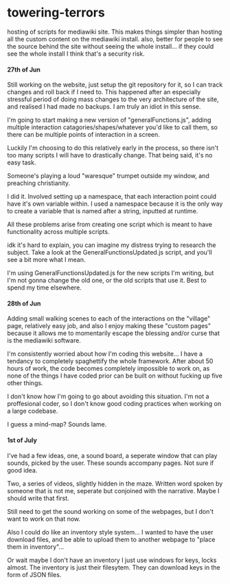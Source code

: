 # towering-terrors
hosting of scripts for mediawiki site. This makes things simpler than hosting all the custom content on the mediawiki install.
also, better for people to see the source behind the site without seeing the whole install... if they could see the whole install I think that's a security risk.

#### 27th of Jun

Still working on the website, just setup the git repository for it, so I can track changes and roll back if I need to. This happened after an especially stressful period of doing mass changes to the very architecture of the site, and realised I had made no backups. I am truly an idiot in this sense.

I'm going to start making a new version of "generalFunctions.js", adding multiple interaction catagories/shapes/whatever you'd like to call them, so there can be multiple points of interaction in a screen.

Luckily I'm choosing to do this relatively early in the process, so there isn't too many scripts I will have to drastically change. That being said, it's no easy task.

Someone's playing a loud "waresque" trumpet outside my window, and preaching christianity.

I did it. Involved setting up a namespace, that each interaction point could have it's own variable within. I used a namespace because it is the only way to create a variable that is named after a string, inputted at runtime.

All these problems arise from creating one script which is meant to have functionality across multiple scripts.

idk it's hard to explain, you can imagine my distress trying to research the subject. Take a look at the GeneralFunctionsUpdated.js script, and you'll see a bit more what I mean.

I'm using GeneralFunctionsUpdated.js for the new scripts I'm writing, but I'm not gonna change the old one, or the old scripts that use it. Best to spend my time elsewhere.

#### 28th of Jun

Adding small walking scenes to each of the interactions on the "village" page, relatively easy job, and also I enjoy making these "custom pages" because it allows me to momentarily escape the blessing and/or curse that is the mediawiki software.

I'm consistently worried about how I'm coding this website... I have a tendancy to completely spaghettify the whole framework. After about 50 hours of work, the code becomes completely impossible to work on, as none of the things I have coded prior can be built on without fucking up five other things.

I don't know how I'm going to go about avoiding this situation. I'm not a proffesional coder, so I don't know good coding practices when working on a large codebase.

I guess a mind-map? Sounds lame.

#### 1st of July

I've had a few ideas, one, a sound board, a seperate window that can play sounds, picked by the user. These sounds accompany pages. Not sure if good idea.

Two, a series of videos, slightly hidden in the maze. Written word spoken by someone that is not me, seperate but conjoined with the narrative. Maybe I should write that first.

Still need to get the sound working on some of the webpages, but I don't want to work on that now.

Also I could do like an inventory style system... I wanted to have the user download files, and be able to upload them to another webpage to "place them in inventory"...

Or wait maybe I don't have an inventory I just use windows for keys, locks almost. The inventory is just their filesytem. They can download keys in the form of JSON files.
